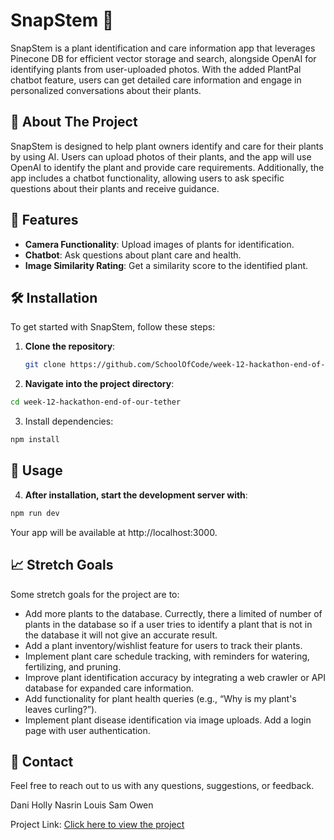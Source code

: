 # SnapStem 🌱

SnapStem is a plant identification and care information app that leverages Pinecone DB for efficient vector storage and search, alongside OpenAI for identifying plants from user-uploaded photos. With the added PlantPal chatbot feature, users can get detailed care information and engage in personalized conversations about their plants.

## 🚀 About The Project

SnapStem is designed to help plant owners identify and care for their plants by using AI. Users can upload photos of their plants, and the app will use OpenAI to identify the plant and provide care requirements. Additionally, the app includes a chatbot functionality, allowing users to ask specific questions about their plants and receive guidance.

## 🌟 Features

- **Camera Functionality**: Upload images of plants for identification.
- **Chatbot**: Ask questions about plant care and health.
- **Image Similarity Rating**: Get a similarity score to the identified plant.
  
## 🛠️ Installation

To get started with SnapStem, follow these steps:

1. **Clone the repository**:
   ```bash
   git clone https://github.com/SchoolOfCode/week-12-hackathon-end-of-our-tether.git
   ```
   
2. **Navigate into the project directory**:
```bash
cd week-12-hackathon-end-of-our-tether
```
3. Install dependencies:
```bash
npm install
```
## 📌 Usage
4. **After installation, start the development server with**:

```bash
npm run dev
```
Your app will be available at http://localhost:3000.


## 📈 Stretch Goals
Some stretch goals for the project are to:

- Add more plants to the database. Currectly, there a limited of number of plants in the database so if a user tries to identify a plant that is not in the database it will not give an accurate result.
- Add a plant inventory/wishlist feature for users to track their plants.
- Implement plant care schedule tracking, with reminders for watering, fertilizing, and pruning.
- Improve plant identification accuracy by integrating a web crawler or API database for expanded care information.
- Add functionality for plant health queries (e.g., “Why is my plant's leaves curling?”).
- Implement plant disease identification via image uploads.
Add a login page with user authentication.

## 📧 Contact
Feel free to reach out to us with any questions, suggestions, or feedback.

Dani
Holly
Nasrin
Louis
Sam
Owen

Project Link:
[Click here to view the project](https://prismatic-unicorn-86da9c.netlify.app/)


